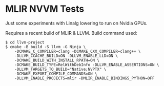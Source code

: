 # MLIR NVVM Tests
Just some experiments with Linalg lowering to run on Nvidia GPUs.

Requires a recent build of MLIR & LLVM.  Build command used:
```
$ cd llvm-project
$ cmake -B build -S llvm -G Ninja \
    -DCMAKE_C_COMPILER=clang -DCMAKE_CXX_COMPILER=clang++ \
    -DLLVM_CCACHE_BUILD=ON -DLLVM_ENABLE_LLD=ON \
    -DCMAKE_BUILD_WITH_INSTALL_RPATH=ON \
    -DCMAKE_BUILD_TYPE=RelWithDebInfo -DLLVM_ENABLE_ASSERTIONS=ON \
    -DLLVM_TARGETS_TO_BUILD="Native;NVPTX" \
    -DCMAKE_EXPORT_COMPILE_COMMANDS=ON \
    -DLLVM_ENABLE_PROJECTS=mlir -DMLIR_ENABLE_BINDINGS_PYTHON=OFF
```
